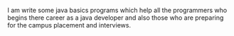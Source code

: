 I am write some java basics programs which help all the programmers who begins there career as a java developer and also those who are preparing for the campus placement and interviews. 
